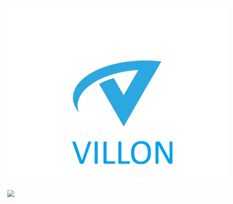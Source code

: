 ### ![LOGO](https://github.com/EmpirePlayer/villon_rp/blob/main/VILLON_LOGO.png)
![](https://komarev.com/ghpvc/?username=your-github-username)

